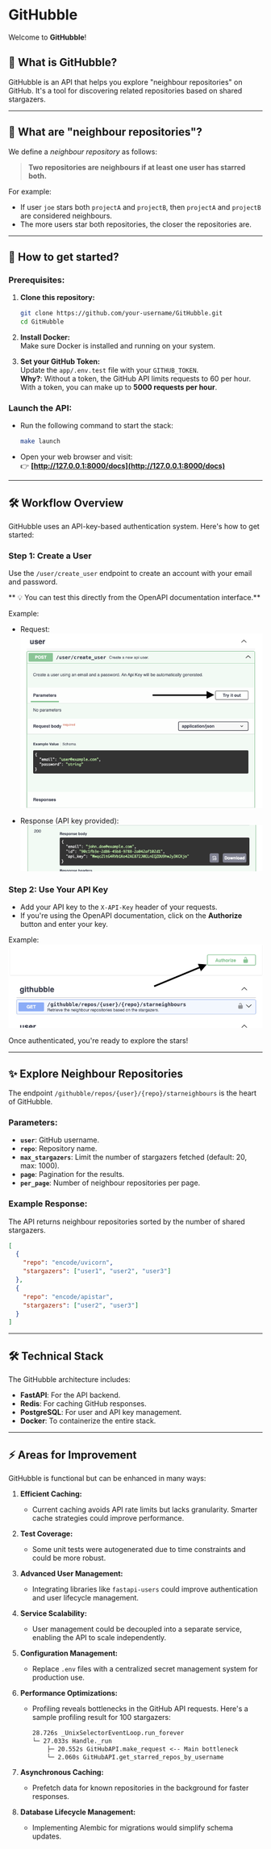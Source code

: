 
# **GitHubble**

Welcome to **GitHubble**!

## 🌟 What is GitHubble?

GitHubble is an API that helps you explore "neighbour repositories" on GitHub. It's a tool for discovering related repositories based on shared stargazers.

---

## 🧐 What are "neighbour repositories"?

We define a *neighbour repository* as follows:

> **Two repositories are neighbours if at least one user has starred both.**

For example:
- If user `joe` stars both `projectA` and `projectB`, then `projectA` and `projectB` are considered neighbours.
- The more users star both repositories, the closer the repositories are.

---

## 🚀 How to get started?

### Prerequisites:
1. **Clone this repository:**
   ```bash
   git clone https://github.com/your-username/GitHubble.git
   cd GitHubble
   ```

2. **Install Docker:**  
   Make sure Docker is installed and running on your system.

3. **Set your GitHub Token:**  
   Update the `app/.env.test` file with your `GITHUB_TOKEN`.  
   **Why?**: Without a token, the GitHub API limits requests to 60 per hour. With a token, you can make up to **5000 requests per hour**.

### Launch the API:
- Run the following command to start the stack:
   ```bash
   make launch
   ```

- Open your web browser and visit:  
  👉 **[http://127.0.0.1:8000/docs](http://127.0.0.1:8000/docs)**

---

## 🛠️ Workflow Overview

GitHubble uses an API-key-based authentication system. Here's how to get started:

### Step 1: Create a User
Use the `/user/create_user` endpoint to create an account with your email and password.  

** 💡 You can test this directly from the OpenAPI documentation interface.**

Example:
- Request:  
    ![Create User Request](assets/screen1.png)

- Response (API key provided):  
    ![Create User Response](assets/screen2.png)

### Step 2: Use Your API Key
- Add your API key to the `X-API-Key` header of your requests.
- If you're using the OpenAPI documentation, click on the **Authorize** button and enter your key.

Example:  
![Authorize](assets/screen3.png)

Once authenticated, you're ready to explore the stars!

---

## ✨ Explore Neighbour Repositories

The endpoint `/githubble/repos/{user}/{repo}/starneighbours` is the heart of GitHubble.  

### Parameters:
- **`user`**: GitHub username.
- **`repo`**: Repository name.
- **`max_stargazers`**: Limit the number of stargazers fetched (default: 20, max: 1000).
- **`page`**: Pagination for the results.
- **`per_page`**: Number of neighbour repositories per page.

### Example Response:
The API returns neighbour repositories sorted by the number of shared stargazers.

```json
[
  {
    "repo": "encode/uvicorn",
    "stargazers": ["user1", "user2", "user3"]
  },
  {
    "repo": "encode/apistar",
    "stargazers": ["user2", "user3"]
  }
]
```

---

## 🛠️ Technical Stack

The GitHubble architecture includes:
- **FastAPI**: For the API backend.
- **Redis**: For caching GitHub responses.
- **PostgreSQL**: For user and API key management.
- **Docker**: To containerize the entire stack.

---

## ⚡ Areas for Improvement

GitHubble is functional but can be enhanced in many ways:

1. **Efficient Caching:**
   - Current caching avoids API rate limits but lacks granularity. Smarter cache strategies could improve performance.

2. **Test Coverage:**
   - Some unit tests were autogenerated due to time constraints and could be more robust.

3. **Advanced User Management:**
   - Integrating libraries like `fastapi-users` could improve authentication and user lifecycle management.

4. **Service Scalability:**
   - User management could be decoupled into a separate service, enabling the API to scale independently.

5. **Configuration Management:**
   - Replace `.env` files with a centralized secret management system for production use.

6. **Performance Optimizations:**
   - Profiling reveals bottlenecks in the GitHub API requests. Here's a sample profiling result for 100 stargazers:
     ```
     28.726s _UnixSelectorEventLoop.run_forever
     └─ 27.033s Handle._run
         ├─ 20.552s GitHubAPI.make_request <-- Main bottleneck
         └─ 2.060s GitHubAPI.get_starred_repos_by_username
     ```

7. **Asynchronous Caching:**
   - Prefetch data for known repositories in the background for faster responses.

8. **Database Lifecycle Management:**
   - Implementing Alembic for migrations would simplify schema updates.


